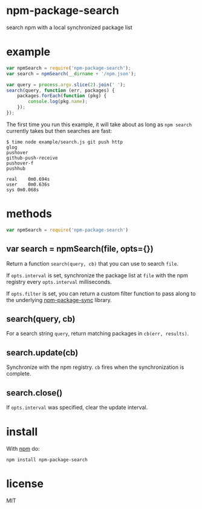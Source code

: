 # npm-package-search

search npm with a local synchronized package list

# example

``` js
var npmSearch = require('npm-package-search');
var search = npmSearch(__dirname + '/npm.json');

var query = process.argv.slice(2).join(' ');
search(query, function (err, packages) {
    packages.forEach(function (pkg) {
        console.log(pkg.name);
    });
});
```

The first time you run this example, it will take about as long as `npm search`
currently takes but then searches are fast:

```
$ time node example/search.js git push http
glog
pushover
github-push-receive
pushover-f
pushhub

real    0m0.694s
user    0m0.636s
sys 0m0.068s
```

# methods

``` js
var npmSearch = require('npm-package-search')
```

## var search = npmSearch(file, opts={})

Return a function `search(query, cb)` that you can use to search `file`.

If `opts.interval` is set, synchronize the package list at `file` with the npm
registry every `opts.interval` milliseconds.

If `opts.filter` is set, you can return a custom filter function to pass along
to the underlying
[npm-package-sync](https://github.com/substack/npm-package-sync) library.

## search(query, cb)

For a search string `query`, return matching packages in `cb(err, results)`.

## search.update(cb)

Synchronize with the npm registry. `cb` fires when the synchronization is
complete.

## search.close()

If `opts.interval` was specified, clear the update interval.

# install

With [npm](https://npmjs.org) do:

```
npm install npm-package-search
```

# license

MIT
